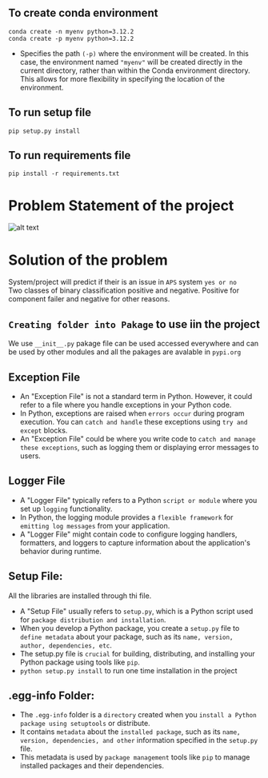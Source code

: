 ## To create conda environment<br>
```conda create -n myenv python=3.12.2```<br>
```conda create -p myenv python=3.12.2```<br>
* Specifies the path `(-p)` where the environment will be created. In this case, the environment named `"myenv"` will be created directly in the current directory, rather than within the Conda environment directory. This allows for more flexibility in specifying the location of the environment.
## To run setup file<br>
```pip setup.py install```<br>
## To run requirements file<br>
```pip install -r requirements.txt```

# Problem Statement of the project
![alt text](image.png)
# Solution of the problem
System/project will predict if their is an issue in `APS` system `yes or no`<br>
Two classes of binary classification positive and negative. Positive for component failer and negative for other reasons.
## `Creating folder into Pakage` to use iin the project
We use `__init__.py` pakage file can be used accessed everywhere and can be used by other modules and all the pakages are avalable in `pypi.org`


## Exception File
- An "Exception File" is not a standard term in Python. However, it could refer to a file where you handle exceptions in your Python code.
- In Python, exceptions are raised when `errors occur` during program execution. You can `catch and handle` these exceptions using `try and except` blocks.
- An "Exception File" could be where you write code to `catch and manage these exceptions`, such as logging them or displaying error messages to users.
## Logger File
- A "Logger File" typically refers to a Python `script or module` where you set up `logging` functionality.
- In Python, the logging module provides a `flexible framework` for `emitting log messages` from your application.
- A "Logger File" might contain code to configure logging handlers, formatters, and loggers to capture information about the application's behavior during runtime.
## Setup File:
All the libraries are installed through thi file.
- A "Setup File" usually refers to `setup.py`, which is a Python script used for `package distribution and installation`.
- When you develop a Python package, you create a `setup.py` file to `define metadata` about your package, such as its `name, version, author, dependencies, etc`.
- The setup.py file is `crucial` for building, distributing, and installing your Python package using tools like `pip`.
- `python setup.py install` to run one time installation in the project
## .egg-info Folder:
- The `.egg-info` folder is a `directory` created when you `install a Python package using setuptools` or distribute.
- It contains `metadata` about the `installed package`, such as its `name, version, dependencies, and other` information specified in the `setup.py` file.
- This metadata is used by `package management` tools like `pip` to manage installed packages and their dependencies.